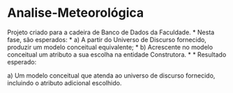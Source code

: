 # Analise-Meteorológica

Projeto criado para a cadeira de Banco de Dados da Faculdade. 
*
Nesta fase, são esperados: 
*
a) A partir do Universo de Discurso fornecido, produzir um modelo conceitual equivalente;
*
b) Acrescente no modelo conceitual um atributo a sua escolha na entidade Construtora. 
*
*
Resultado esperado:

a) Um modelo conceitual que atenda ao universo de discurso fornecido, incluindo o atributo adicional escolhido. 

